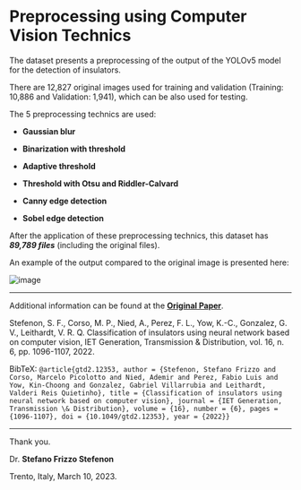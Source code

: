 # Preprocessing using Computer Vision Technics

The dataset presents a preprocessing of the output of the YOLOv5 model for the detection of insulators.

There are 12,827 original images used for training and validation (Training: 10,886 and Validation: 1,941), which can be also used for testing.
 
The 5 preprocessing technics are used:

* **Gaussian blur**

* **Binarization with threshold**

* **Adaptive threshold**

* **Threshold with Otsu and Riddler-Calvard**

* **Canny edge detection**

* **Sobel edge detection**

After the application of these preprocessing technics, this dataset has ***89,789 files*** (including the original files).

An example of the output compared to the original image is presented here:

![image](https://user-images.githubusercontent.com/88292916/203595844-cadc0239-f1aa-4445-9e5c-1626546b63a4.png)

---

Additional information can be found at the **[Original Paper](https://doi.org/10.1049/gtd2.12353)**.

Stefenon, S. F., Corso, M. P., Nied, A., Perez, F. L., Yow, K.-C., Gonzalez, G. V., Leithardt, V. R. Q. Classification of insulators using neural network based on computer vision, IET Generation, Transmission & Distribution,  vol. 16, n. 6, pp. 1096-1107, 2022.

BibTeX:
`@article{gtd2.12353, author = {Stefenon, Stefano Frizzo and Corso, Marcelo Picolotto and Nied, Ademir and Perez, Fabio Luis and Yow, Kin-Choong and Gonzalez, Gabriel Villarrubia and Leithardt, Valderi Reis Quietinho}, title = {Classification of insulators using neural network based on computer vision}, journal = {IET Generation, Transmission \& Distribution}, volume = {16}, number = {6}, pages = {1096-1107}, doi = {10.1049/gtd2.12353}, year = {2022}}`

---

Thank you.

Dr. **Stefano Frizzo Stefenon**

Trento, Italy, March 10, 2023.
